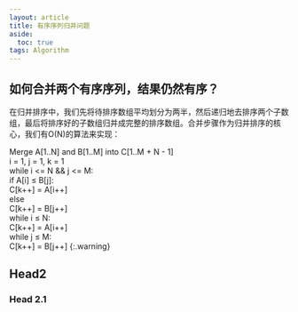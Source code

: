 ```yaml
---
layout: article
title: 有序序列归并问题
aside:
  toc: true
tags: Algorithm
---
```


## 如何合并两个有序序列，结果仍然有序？
在归并排序中，我们先将待排序数组平均划分为两半，然后递归地去排序两个子数组，最后将排序好的子数组归并成完整的排序数组。合并步骤作为归并排序的核心，我们有O(N)的算法来实现：

Merge A[1..N] and B[1..M] into C[1..M + N - 1]<br>
    i = 1, j = 1, k = 1<br>
    while i <= N && j <= M:<br>
        if A[i] ≤ B[j]: <br>
            C[k++] = A[i++]<br>
        else<br>
            C[k++] = B[j++]<br>
    while i ≤ N:<br>
        C[k++] = A[i++]<br>
    while j ≤ M:<br>
        C[k++] = B[j++]
{:.warning}


## Head2
### Head 2.1
